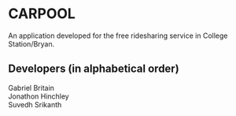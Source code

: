 # CARPOOL
An application developed for the free ridesharing service in College Station/Bryan.

## Developers (in alphabetical order)
Gabriel Britain  
Jonathon Hinchley  
Suvedh Srikanth
